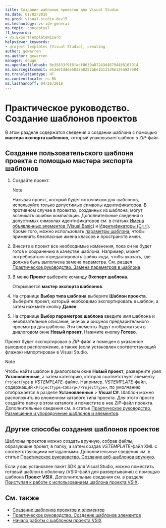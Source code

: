 ```yaml
---
title: Создание шаблонов проектов для Visual Studio
ms.date: 01/02/2018
ms.prod: visual-studio-dev15
ms.technology: vs-ide-general
ms.topic: conceptual
f1_keywords:
- VS.ExportTemplateWizard
helpviewer_keywords:
- project templates [Visual Studio], creating
author: gewarren
ms.author: gewarren
manager: douge
ms.openlocfilehash: 8e35833f9f8facf0639a87243d46794408167914
ms.sourcegitcommit: e13e61ddea6032a8282abe16131d9e136a927984
ms.translationtype: HT
ms.contentlocale: ru-RU
ms.lasthandoff: 04/26/2018
---
```

# <a name="how-to-create-project-templates"></a>Практическое руководство. Создание шаблонов проектов

В этом разделе содержатся сведения о создании шаблона с помощью **мастера экспорта шаблонов**, который упаковывает шаблон в *ZIP*-файл.

## <a name="to-create-a-user-project-template-by-using-the-export-template-wizard"></a>Создание пользовательского шаблона проекта с помощью мастера экспорта шаблонов

1. Создайте проект.

    > [!NOTE]
    > Называя проект, который будет источником для шаблонов, используйте только допустимые символы идентификаторов. В противном случае в проектах, созданных из шаблона, могут возникать ошибки компиляции. Дополнительные сведения о допустимых символах идентификаторов см. в статьях [Имена объявленных элементов (Visual Basic)](/dotnet/visual-basic/programming-guide/language-features/declared-elements/declared-element-names) и [Идентификаторы (C++)](/cpp/cpp/identifiers-cpp). Кроме того, можно использовать [параметры шаблона](../ide/template-parameters.md), чтобы применять безопасные имена классов и пространств имен.

1. Внесите в проект все необходимые изменения, пока он не будет готов к сохранению в качестве шаблона. Например, может потребоваться отредактировать файлы кода, чтобы указать, где должна быть выполнена замена параметра. См. раздел [Практическое руководство. Замена параметров в шаблоне](../ide/how-to-substitute-parameters-in-a-template.md).

1. В меню **Проект** выберите команду **Экспорт шаблона**.

   Открывается **мастер экспорта шаблонов**.

1. На странице **Выбор типа шаблона** выберите **Шаблон проекта**. Выберите проект, который необходимо экспортировать в шаблон, а затем нажмите кнопку **Далее**.

1. На странице **Выбор параметров шаблона** введите имя шаблона и необязательное описание, значок и рисунок предварительного просмотра для шаблона. Эти элементы будут отображаться в диалоговом окне **Новый проект**. Нажмите кнопку **Готово**.

  Проект будет экспортирован в *ZIP*-файл и помещен в указанное выходное расположение, а также (если установлен соответствующий флажок) импортирован в Visual Studio.

>[!NOTE]
> Чтобы найти шаблон в диалоговом окне **Новый проект**, разверните узел **Установленные**, а затем категорию, которая соответствует элементу `ProjectType` в *VSTEMPLATE*-файле. Например, *VSTEMPLATE*-файл, содержащий `<ProjectType>CSharp</ProjectType>`, по умолчанию отображается в разделе **Установленные** > **Visual C#**. Шаблон можно расположить во вложенном каталоге типа проекта. Для этого просто создайте папку в этом каталоге и поместите в нее *ZIP*-файл проекта. Дополнительные сведения см. в статье [Практическое руководство. Размещение и упорядочение шаблонов и элементов](../ide/how-to-locate-and-organize-project-and-item-templates.md).

## <a name="other-ways-to-create-project-templates"></a>Другие способы создания шаблонов проектов

Шаблоны проектов можно создать вручную, собрав файлы, образующие проект, в папку, а затем создав *VSTEMPLATE*-файл XML с соответствующими метаданными. Дополнительные сведения см. в статье [Практическое руководство. Создание веб-шаблонов вручную](../ide/how-to-manually-create-web-templates.md).

Если у вас установлен пакет SDK для Visual Studio, можно поместить готовый шаблон в оболочку (VSIX-файл для развертывания) с помощью шаблона **Проект VSIX**. Дополнительные сведения см. в разделе [Приступая к работе с использованием шаблона проекта VSIX](../extensibility/getting-started-with-the-vsix-project-template.md).

## <a name="see-also"></a>См. также

- [Создание шаблонов проектов и элементов](../ide/creating-project-and-item-templates.md)
- [Практическое руководство. Создание шаблонов элементов](../ide/how-to-create-item-templates.md)
- [Начало работы с шаблоном проекта VSIX](../extensibility/getting-started-with-the-vsix-project-template.md)